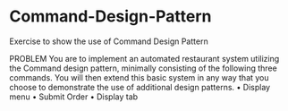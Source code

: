 # Command-Design-Pattern
Exercise to show the use of Command Design Pattern

PROBLEM
You are to implement an automated restaurant system utilizing the Command design pattern, minimally
consisting of the following three commands. You will then extend this basic system in any way that you
choose to demonstrate the use of additional design patterns.
• Display menu
• Submit Order
• Display tab
